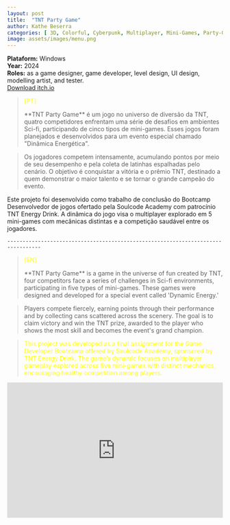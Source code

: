 ```yaml
---
layout: post
title:  "TNT Party Game"
author: Kathe Beserra
categories: [ 3D, Colorful, Cyberpunk, Multiplayer, Mini-Games, Party-Game, Unity, Indie ]
image: assets/images/menu.png
---
```


**Plataform:** Windows<br> 
**Year:** 2024<br>
**Roles:** as a game designer, game developer, level design, UI design, modelling artist, and tester.<br>
[Download itch.io](https://katheisabelle.itch.io/tnt-party-game)



> <p style="color: yellow;">[PT]</p> **TNT Party Game** é um jogo no universo de diversão da TNT, quatro competidores enfrentam uma série de desafios em ambientes Sci-fi, participando de cinco tipos de mini-games. Esses jogos foram planejados e desenvolvidos para um evento especial chamado "Dinâmica Energética".

> Os jogadores competem intensamente, acumulando pontos por meio de seu desempenho e pela coleta de latinhas espalhadas pelo cenário. O objetivo é conquistar a vitória e o prêmio TNT, destinado a quem demonstrar o maior talento e se tornar o grande campeão do evento.

> <p style="color: yellow;">
  Este projeto foi desenvolvido como trabalho de conclusão do Bootcamp Desenvolvedor de jogos ofertado pela Soulcode Academy com patrocínio TNT Energy Drink. A dinâmica do jogo visa o multiplayer explorado em 5 mini-games com mecânicas distintas e a competição saudável entre os jogadores.</p>



`---------------------------------------------------------------------------------`


> <p style="color: yellow;">[EN]</p> **TNT Party Game** is a game in the universe of fun created by TNT, four competitors face a series of challenges in Sci-fi environments, participating in five types of mini-games. These games were designed and developed for a special event called 'Dynamic Energy.'  

> Players compete fiercely, earning points through their performance and by collecting cans scattered across the scenery. The goal is to claim victory and win the TNT prize, awarded to the player who shows the most skill and becomes the event's grand champion.  

> <p style="color: yellow;">This project was developed as a final assignment for the Game Developer Bootcamp offered by Soulcode Academy, sponsored by TNT Energy Drink. The game’s dynamic focuses on multiplayer gameplay explored across five mini-games with distinct mechanics, encouraging healthy competition among players.</p> 



<p><iframe style="width:100%;" height="315" src="https://www.youtube.com/embed/MGeESugYH6k?rel=0&amp;showinfo=0" frameborder="0" allowfullscreen></iframe></p>
